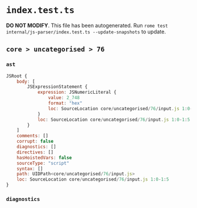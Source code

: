 # `index.test.ts`

**DO NOT MODIFY**. This file has been autogenerated. Run `rome test internal/js-parser/index.test.ts --update-snapshots` to update.

## `core > uncategorised > 76`

### `ast`

```javascript
JSRoot {
	body: [
		JSExpressionStatement {
			expression: JSNumericLiteral {
				value: 2_748
				format: "hex"
				loc: SourceLocation core/uncategorised/76/input.js 1:0-1:5
			}
			loc: SourceLocation core/uncategorised/76/input.js 1:0-1:5
		}
	]
	comments: []
	corrupt: false
	diagnostics: []
	directives: []
	hasHoistedVars: false
	sourceType: "script"
	syntax: []
	path: UIDPath<core/uncategorised/76/input.js>
	loc: SourceLocation core/uncategorised/76/input.js 1:0-1:5
}
```

### `diagnostics`

```

```
